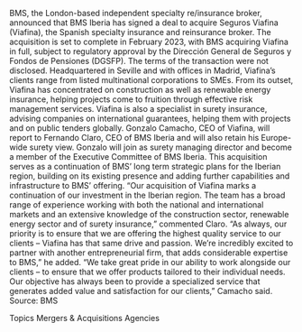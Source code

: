 BMS, the London-based independent specialty re/insurance broker, announced that BMS Iberia has signed a deal to acquire Seguros Viafina (Viafina), the Spanish specialty insurance and reinsurance broker.
The acquisition is set to complete in February 2023, with BMS acquiring Viafina in full, subject to regulatory approval by the Dirección General de Seguros y Fondos de Pensiones (DGSFP).
The terms of the transaction were not disclosed.
Headquartered in Seville and with offices in Madrid, Viafina’s clients range from listed multinational corporations to SMEs. From its outset, Viafina has concentrated on construction as well as renewable energy insurance, helping projects come to fruition through effective risk management services. Viafina is also a specialist in surety insurance, advising companies on international guarantees, helping them with projects and on public tenders globally.
Gonzalo Camacho, CEO of Viafina, will report to Fernando Claro, CEO of BMS Iberia and will also retain his Europe-wide surety view. Gonzalo will join as surety managing director and become a member of the Executive Committee of BMS Iberia.
This acquisition serves as a continuation of BMS’ long term strategic plans for the Iberian region, building on its existing presence and adding further capabilities and infrastructure to BMS’ offering.
“Our acquisition of Viafina marks a continuation of our investment in the Iberian region. The team has a broad range of experience working with both the national and international markets and an extensive knowledge of the construction sector, renewable energy sector and of surety insurance,” commented Claro.
“As always, our priority is to ensure that we are offering the highest quality service to our clients – Viafina has that same drive and passion. We’re incredibly excited to partner with another entrepreneurial firm, that adds considerable expertise to BMS,” he added.
“We take great pride in our ability to work alongside our clients – to ensure that we offer products tailored to their individual needs. Our objective has always been to provide a specialized service that generates added value and satisfaction for our clients,” Camacho said.
Source: BMS

Topics
Mergers & Acquisitions
Agencies
